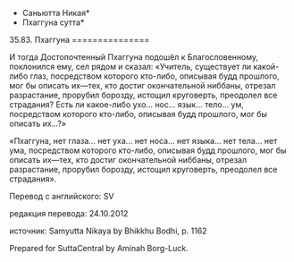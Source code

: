 * Саньютта Никая*
* Пхаггуна сутта*

35\.83\. Пхаггуна
\=\=\=\=\=\=\=\=\=\=\=\=\=\=\=

И тогда Достопочтенный Пхаггуна подошёл к Благословенному, поклонился ему, сел рядом и сказал: «Учитель, существует ли какой\-либо глаз, посредством которого кто\-либо, описывая будд прошлого, мог бы описать их—тех, кто достиг окончательной ниббаны, отрезал разрастание, прорубил борозду, истощил круговерть, преодолел все страдания? Есть ли какое\-либо ухо… нос… язык… тело… ум, посредством которого кто\-либо, описывая будд прошлого, мог бы описать их…?»

«Пхаггуна, нет глаза… нет уха… нет носа… нет языка… нет тела… нет ума, посредством которого кто\-либо, описывая будд прошлого, мог бы описать их—тех, кто достиг окончательной ниббаны, отрезал разрастание, прорубил борозду, истощил круговерть, преодолел все страдания»\.

Перевод с английского: SV

редакция перевода: 24\.10\.2012

источник: Samyutta Nikaya by Bhikkhu Bodhi, p\. 1162

Prepared for SuttaCentral by Aminah Borg\-Luck\.